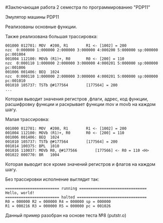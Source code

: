 #Заключающая работа 2 семестра по программированию "PDP11"

Эмулятор машины PDP11

Реализованы основные функции.

Также реализована большая трассировка:

```
001000 012701: MOV	#200, R1		R1 <- [1002] = 200 
nzc  0:000000 1:000000 2:000000 3:000000 4:000200 5:000000 sp:000000 pc:001004
001004 112100: MOVb	(R1)+, R0		R0 <- [200] = 110 
nzc  0:000110 1:000000 2:000000 3:000000 4:000201 5:000000 sp:000000 pc:001006
001006 001406: BEQ	1024
nzc  0:000110 1:000000 2:000000 3:000000 4:000201 5:000000 sp:000000 pc:001010
001010 105737: TSTb	@#177564		[177564] = 200
...

```

Которая выводит значения регистров ,флаги, адрес, код функции, расшифровку функции и раскрывает функции mov и movb на каждом шагу.

Малая трассировка:

```
001000 012701: MOV	#200, R1		R1 <- [1002] = 200 
001004 112100: MOVb	(R1)+, R0		R0 <- [200] = 110 
001006 001406: BEQ	1024
001010 105737: TSTb	@#177564		[177564] = 200
001014 100375: BPL	1010
001016 110037: MOVb	R0, @#177566		[177566] <- R0 = 110 <H>
001022 000770: BR	1004
```

Которая выводит все кроме значений регистров и флагов на каждом шагу.

Без трассировки исполнение выглядит так:

```
======================== running ==============================
Hello, world!
======================== halted ===============================
R0 = 000000 R2 = 000000 R4 = 000000 sp = 000000	
R1 = 000216 R3 = 000000 R5 = 000000 pc = 001026
```

Данный пример разобран на основе теста №8 (putstr.o)


